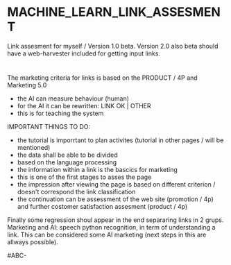 # MACHINE_LEARN_LINK_ASSESMENT
Link assesment for myself / Version 1.0 beta.
Version 2.0 also beta should have a web-harvester included for getting input links.
#
The marketing criteria for links is based on the PRODUCT / 4P and Marketing 5.0
- the AI can measure behaviour (human)
- for the AI it can be rewritten: LINK OK | OTHER
- this is for teaching the system

IMPORTANT THINGS TO DO:
- the tutorial is imporrtant to plan activites (tutorial in other pages / will be mentioned)
- the data shall be able to be divided
- based on the language processing
- the information within a link is the bascics for marketing
- this is one of the first stages to asses the page
- the impression after viewing the page is based on different criterion / doesn't correspond the link classification
- the continuation can be assessment of the web site (promotion / 4p) and further costomer satisfaction assesment (product / 4p)

Finally some regression shoul appear in the end separaring links in 2 grups.
Marketing and AI: speech python recognition, in term of understanding a link.
This can be considered some AI marketing (next steps in this are allways possible).

#ABC-

